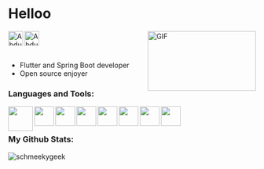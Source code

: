 # Helloo
<img align="right" alt="GIF" src="https://c.tenor.com/GfSX-u7VGM4AAAAM/coding.gif" width="220" height="122" />

<a href="https://discord.com/users/687543682269708298">
  <img align="center" alt="Abdul Samad's Discord" width="30px" src="https://raw.githubusercontent.com/peterthehan/peterthehan/master/assets/discord.svg" />
</a>

<a href="https://www.linkedin.com/in/abdul-samad-shaikh-57b8b2220/">
  <img align="left" alt="Abdul Samad Shaikh's linkedin" width="30px" src="https://raw.githubusercontent.com/peterthehan/peterthehan/master/assets/linkedin.svg" />
</a>
<br></br>

- Flutter and Spring Boot developer
- Open source enjoyer

### Languages and Tools:

<img align="left" height="50" src="https://brandslogos.com/wp-content/uploads/images/large/java-logo-1.png">
<img align="left" height="40" src="https://upload.wikimedia.org/wikipedia/commons/thumb/3/35/Tux.svg/1200px-Tux.svg.png">
<img align="left" height="40" src="https://www.freepnglogos.com/uploads/logo-mysql-png/logo-mysql-mysql-logo-png-images-are-download-crazypng-21.png">
<img align="left" height="40" src="https://git-scm.com/images/logos/downloads/Git-Icon-1788C.png">
<img align="left" height="40" src="https://cdn.freebiesupply.com/logos/large/2x/spring-3-logo-svg-vector.svg">
<img align="left" height="40" src="https://upload.wikimedia.org/wikipedia/commons/thumb/c/c3/Python-logo-notext.svg/1024px-Python-logo-notext.svg.png">
<img align="left" height="40" src="https://upload.wikimedia.org/wikipedia/commons/9/9f/Vimlogo.svg">
<img align="left" height="40" src="https://cdn-images-1.medium.com/max/1200/1*5-aoK8IBmXve5whBQM90GA.png">


<br><br/>

### My Github Stats: 
<p align="left"> <img src="https://github-readme-stats.vercel.app/api?username=schmeekygeek&show_icons=true&theme=radical" alt="schmeekygeek" />

